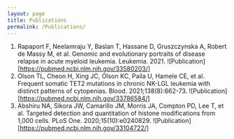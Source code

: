 ```yaml
---
layout: page
title: Publications
permalink: /Publications/
---
```


1. Rapaport F, Neelamraju Y, Baslan T, Hassane D, Gruszczynska A, Robert de Massy M, et al. Genomic and evolutionary portraits of disease relapse in acute myeloid leukemia. Leukemia. 2021.
![Publication][https://pubmed.ncbi.nlm.nih.gov/33580203/]
2. Olson TL, Cheon H, Xing JC, Olson KC, Paila U, Hamele CE, et al. Frequent somatic TET2 mutations in chronic NK-LGL leukemia with distinct patterns of cytopenias. Blood. 2021;138(8):662-73.
![Publication][https://pubmed.ncbi.nlm.nih.gov/33786584/]
4. Abshiru NA, Sikora JW, Camarillo JM, Morris JA, Compton PD, Lee T, et al. Targeted detection and quantitation of histone modifications from 1,000 cells. PLoS One. 2020;15(10):e0240829.
![Publication][https://pubmed.ncbi.nlm.nih.gov/33104722/]

